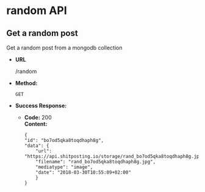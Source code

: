 # random API

**Get a random post**
----
  Get a random post from a mongodb collection

* **URL**

  /random

* **Method:**

  `GET`

* **Success Response:**

  * **Code:** 200 <br />
    **Content:**
    ``` 
    {
    "id": "bo7od5qka8toqdhaph8g",
    "data": {
        "url": "https://api.shitposting.io/storage/rand_bo7od5qka8toqdhaph8g.jpg",
        "filename": "rand_bo7od5qka8toqdhaph8g.jpg",
        "mediatype": "image",
        "date": "2018-03-30T10:55:09+02:00"
        }
    }
    ```
